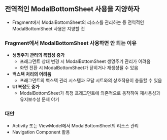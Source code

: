 ## 전역적인 ModalBottomSheet 사용을 지양하자
- Fragment에서 ModalBottomSheet의 리소스를 관리하는 등 전역적인 ModalBottomSheet 사용은 지양할 것
### Fragment에서 ModalBottomSheet 사용하면 안 되는 이유
- **생명주기 관리의 복잡성 증가**
  - 프래그먼트 상태 변경 시 ModalBottomSheet 생명주기 관리가 어려움
  - 화면 전환 시 ModalBottomSheet가 닫히거나 재생성될 수 있음
- **백스택 처리의 어려움**
  - 프래그먼트의 백스택 관리 시스템과 모달 시트와의 상호작용이 충돌할 수 있음
- **UI 복잡도 증가**
  - ModalBottomSheet가 특정 프래그먼트에 의존적으로 동작하여 재사용성과 유지보수성 문제 야기
### 대안
- Activity 또는 ViewModel에서 ModalBottomSheet의 리소스 관리
- Navigation Component 활용

